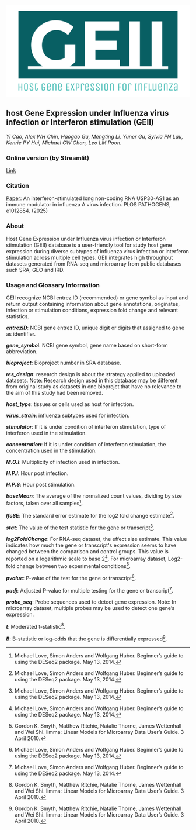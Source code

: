 ![GEII](https://github.com/Leo-Poon-Lab/GEII/raw/main/logo.png)
## host Gene Expression under Influenza virus infection or Interferon stimulation (GEII)
*Yi Cao, Alex WH Chin, Haogao Gu, Mengting Li, Yuner Gu, Sylvia PN Lau, Kenrie PY Hui, Michael CW Chan, Leo LM Poon.*


### Online version (by Streamlit)
[Link](https://leo-poon-lab-geii-scriptsweb-app-pk8r5m.streamlitapp.com/)

### Citation
[Paper](https://pubmed.ncbi.nlm.nih.gov/39777915/): An interferon-stimulated long non-coding RNA USP30-AS1 as an immune modulator in influenza A virus infection. PLOS PATHOGENS, e1012854. (2025) 

### About
Host Gene Expression under Influenza virus infection or Interferon stimulation (GEII) database is a user-friendly tool for study host gene expression during diverse subtypes of influenza virus infection or interferon stimulation across multiple cell types. GEII integrates high throughput datasets generated from RNA-seq and microarray from public databases such SRA, GEO and IRD. 

### Usage and Glossary Information
GEII recognize NCBI entrez ID (recommended) or gene symbol as input and return output containing information about gene annotations, originates, infection or stimulation conditions, expression fold change and relevant statistics. 

***entrezID***: NCBI gene entrez ID, unique digit or digits that assigned to gene as identifier. 

***gene_symbo***l: NCBI gene symbol, gene name based on short-form abbreviation.

***bioproject***: Bioproject number in SRA database.

***res_design***: research design is about the strategy applied to uploaded datasets. Note: Research design used in this database may be different from original study as datasets in one bioprojct that have no relevance to the aim of this study had been removed. 

***host_type***: tissues or cells used as host for infection.

***virus_strain***: influenza subtypes used for infection.

***stimulator***: If it is under condition of interferon stimulation, type of interferon used in the stimulation.

***concentration***: If it is under condition of interferon stimulation, the concentration used in the stimulation.

***M.O.I***: Multiplicity of infection used in infection.

***H.P.I***: Hour post infection.

***H.P.S***: Hour post stimulation.

***baseMean***: The average of the normalized count values, dividing by size factors, taken over all samples[^1].

***lfcSE***: The standard error estimate for the log2 fold change estimate[^1].

***stat***: The value of the test statistic for the gene or transcript[^1].

***log2FoldChange***: For RNA-seq dataset, the effect size estimate. This value indicates how much the gene or transcript's expression seems to have changed between the comparison and control groups. This value is reported on a logarithmic scale to base 2[^1]. For microarray dataset, Log2-fold change between two experimental conditions[^2].

***pvalue***: P-value of the test for the gene or transcript[^1].

***padj***: Adjusted P-value for multiple testing for the gene or transcript[^1].

***probe_seq***: Probe sequences used to detect gene expression. Note: In microarray dataset, multiple probes may be used to detect one gene’s expression. 

***t***: Moderated t-statistic[^2].

***B***: B-statistic or log-odds that the gene is differentially expressed[^2].


[^1]: Michael Love, Simon Anders and Wolfgang Huber. Beginner’s guide to using the DESeq2 package. May 13, 2014.
[^2]: Gordon K. Smyth, Matthew Ritchie, Natalie Thorne, James Wettenhall and Wei Shi. limma: Linear Models for Microarray Data User’s Guide. 3 April 2010.
